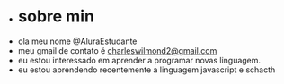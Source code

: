- # sobre min
- ola meu nome @AluraEstudante
- meu gmail de contato é charleswilmond2@gmail.com
- eu estou interessado em aprender a programar novas linguagem. 
- eu estou aprendendo recentemente a linguagem javascript e schacth

